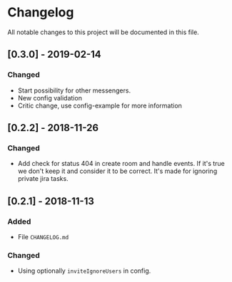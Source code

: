 # Changelog
All notable changes to this project will be documented in this file.

## [0.3.0] - 2019-02-14
### Changed
- Start possibility for other messengers.
- New config validation
- Critic change, use config-example for more information

## [0.2.2] - 2018-11-26
### Changed
- Add check for status 404 in create room and handle events. If it's true we don't keep it and consider it to be correct.
It's made for ignoring private jira tasks.


## [0.2.1] - 2018-11-13
### Added
- File `CHANGELOG.md`

### Changed
- Using optionally `inviteIgnoreUsers` in config.

